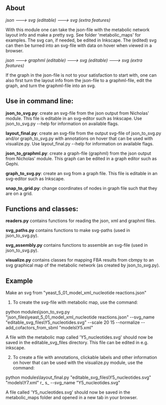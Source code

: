 About
-----
*json ---> svg (editable) ---> svg (extra features)*

With this module one can take the json-file with the metabolic network layout info and make a pretty svg. See folder 'metabolic_maps' for examples. The svg can, if needed, be edited in Inkscape. The (edited) svg can then be turned into an svg-file with data on hover when viewed in a browser.

*json ---> graphml (editable) ---> svg (editable) ---> svg (extra features)*

If the graph in the json-file is not to your satisfaction to start with, one can also first turn the layout info from the json-file to a graphml-file, edit the graph, and turn the graphml-file into an svg.

Use in command line:
-------------------
**json_to_svg.py**: create an svg-file from the json output from Nicholas' module. This file is editable in an svg-editor such as Inkscape. Use json_to_svg.py --help for information on available flags.

**layout_final.py**: create an svg-file from the output svg-file of json_to_svg.py and/or graph_to_svg.py with annotations on hover that can be used with visualize.py. Use layout_final.py --help for information on available flags.


**json_to_graphml.py**: create a graph-file (graphml) from the json output from Nicholas' module. This graph can be edited in a graph editor such as Gephi.

**graph_to_svg.py**: create an svg from a graph file. This file is editable in an svg-editor such as Inkscape.

**snap_to_grid.py**: change coordinates of nodes in graph file such that they are on a grid.

Functions and classes:
---------------------
**readers.py** contains functions for reading the json, xml and graphml files.

**svg_paths.py** contains functions to make svg-paths (used in json_to_svg.py).

**svg_assembly.py** contains functions to assemble an svg-file (used in json_to_svg.py).

**visualize.py** contains classes for mapping FBA results from cbmpy to an svg graphical map of the metabolic network (as created by json_to_svg.py).

Example
-------

Make an svg from "yeast_5_01_model_xml_nucleotide reactions.json"

1) To create the svg-file with metabolic map, use the command:

python modules\json_to_svg.py "json_files\yeast_5_01_model_xml_nucleotide reactions.json" --svg_name "editable_svg_files\Y5_nucleotides.svg" --scale 20 15 --normalize --add_cofactors_from_sbml "models\Y5.xml"

A file with the metabolic map called 'Y5_nucleotides.svg' should now be saved in the editable_svg_files directory. This file can be edited in e.g. inkscape.

2) To create a file with annotations, clickable labels and other information on hover that can be used with the visualize.py module, use the command:

python modules\layout_final.py "editable_svg_files\Y5_nucleotides.svg" "models\Y7.xml" r_ s_ --svg_name "Y5_nucleotides.svg"

A file called 'Y5_nucleotides.svg' should now be saved in the metabolic_maps folder and opened in a new tab in your browser.